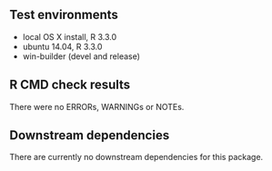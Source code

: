 ## Test environments
* local OS X install, R 3.3.0
* ubuntu 14.04, R 3.3.0
* win-builder (devel and release)

## R CMD check results
There were no ERRORs, WARNINGs or NOTEs.

## Downstream dependencies
There are currently no downstream dependencies for this package.
